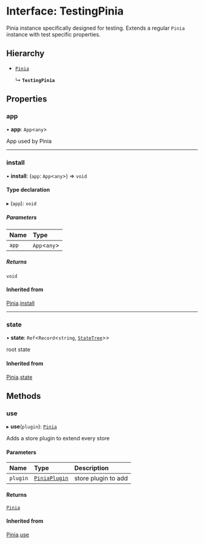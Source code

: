 # Interface: TestingPinia

Pinia instance specifically designed for testing. Extends a regular
`Pinia` instance with test specific properties.

## Hierarchy

- [`Pinia`](../../pinia/interfaces/Pinia.md)

  ↳ **`TestingPinia`**

## Properties

### app

• **app**: `App`<`any`\>

App used by Pinia

___

### install

• **install**: (`app`: `App`<`any`\>) => `void`

#### Type declaration

▸ (`app`): `void`

##### Parameters

| Name | Type |
| :------ | :------ |
| `app` | `App`<`any`\> |

##### Returns

`void`

#### Inherited from

[Pinia](../../pinia/interfaces/Pinia.md).[install](../../pinia/interfaces/Pinia.md#install)

___

### state

• **state**: `Ref`<`Record`<`string`, [`StateTree`](../../pinia/index.md#statetree)\>\>

root state

#### Inherited from

[Pinia](../../pinia/interfaces/Pinia.md).[state](../../pinia/interfaces/Pinia.md#state)

## Methods

### use

▸ **use**(`plugin`): [`Pinia`](../../pinia/interfaces/Pinia.md)

Adds a store plugin to extend every store

#### Parameters

| Name | Type | Description |
| :------ | :------ | :------ |
| `plugin` | [`PiniaPlugin`](../../pinia/interfaces/PiniaPlugin.md) | store plugin to add |

#### Returns

[`Pinia`](../../pinia/interfaces/Pinia.md)

#### Inherited from

[Pinia](../../pinia/interfaces/Pinia.md).[use](../../pinia/interfaces/Pinia.md#use)
